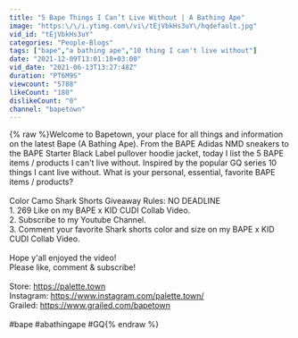 ```yaml
---
title: "5 Bape Things I Can’t Live Without | A Bathing Ape"
image: "https:\/\/i.ytimg.com\/vi\/tEjVbkHs3uY\/hqdefault.jpg"
vid_id: "tEjVbkHs3uY"
categories: "People-Blogs"
tags: ["bape","a bathing ape","10 thing I can't live without"]
date: "2021-12-09T13:01:18+03:00"
vid_date: "2021-06-13T13:27:48Z"
duration: "PT6M9S"
viewcount: "5788"
likeCount: "180"
dislikeCount: "0"
channel: "bapetown"
---
```

{% raw %}Welcome to Bapetown, your place for all things and information on the latest Bape (A Bathing Ape). From the BAPE Adidas NMD  sneakers to the BAPE Starter Black Label pullover hoodie jacket, today I list the 5 BAPE  items / products I can't live without. Inspired by the popular GQ series 10 things I cant live without. What is your personal, essential, favorite BAPE items / products?<br /><br />Color Camo Shark Shorts Giveaway Rules: NO DEADLINE<br />1. 269 Like on my BAPE x KID CUDI Collab Video.<br />2. Subscribe to my Youtube Channel.<br />3. Comment your favorite Shark shorts color and size on my BAPE x KID CUDI Collab Video.<br /><br />Hope y'all enjoyed the video!<br />Please like, comment &amp; subscribe!<br /><br />Store: <a rel="nofollow" target="blank" href="https://palette.town">https://palette.town</a><br />Instagram: <a rel="nofollow" target="blank" href="https://www.instagram.com/palette.town/">https://www.instagram.com/palette.town/</a><br />Grailed: <a rel="nofollow" target="blank" href="https://www.grailed.com/bapetown">https://www.grailed.com/bapetown</a><br /><br />#bape #abathingape #GQ{% endraw %}
